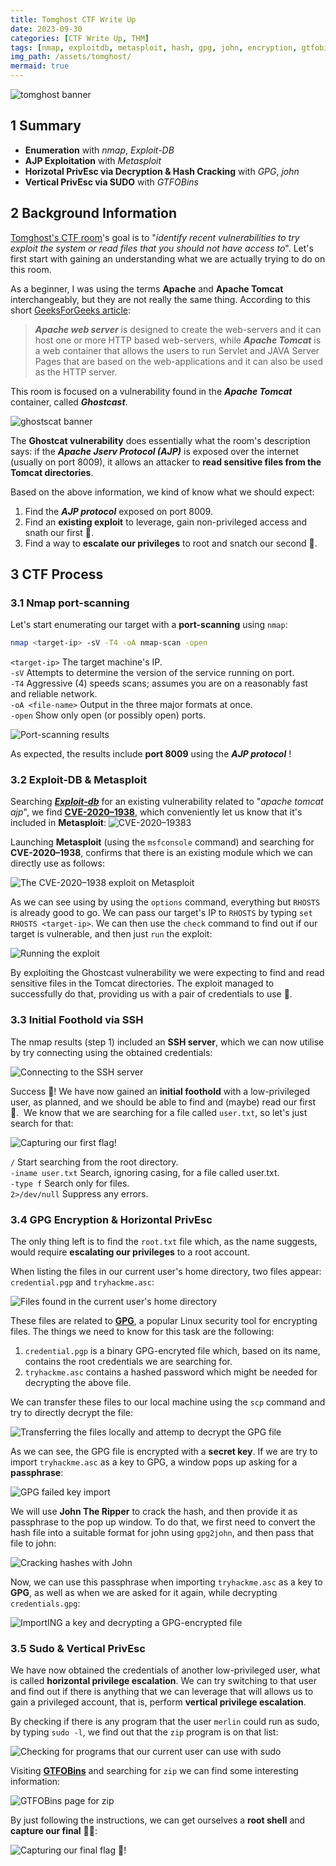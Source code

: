 ```yaml
---
title: Tomghost CTF Write Up
date: 2023-09-30
categories: [CTF Write Up, THM]
tags: [nmap, exploitdb, metasploit, hash, gpg, john, encryption, gtfobins, sudo, ajp]
img_path: /assets/tomghost/
mermaid: true
---
```


![tomghost banner](tomghost_banner.png)

## 1 Summary

<!-- Replace text-summary with graph* -->

- **Enumeration** with _nmap_, _Exploit-DB_
- **AJP Exploitation** with _Metasploit_
- **Horizotal PrivEsc via Decryption & Hash Cracking** with _GPG_, _john_
- **Vertical PrivEsc via SUDO** with _GTFOBins_

## 2 Background Information

[Tomghost's CTF room](https://tryhackme.com/room/tomghost)'s goal is to "_identify recent vulnerabilities to try exploit the system or read files that you should not have access to_". Let's first start with gaining an understanding what we are actually trying to do on this room.

As a beginner, I was using the terms **Apache** and **Apache Tomcat** interchangeably, but they are not really the same thing. According to this short [GeeksForGeeks article](https://www.geeksforgeeks.org/difference-between-apache-tomcat-server-and-apache-web-server/):

>_**Apache web server**_ is designed to create the web-servers and it can host one or more HTTP based web-servers, while _**Apache Tomcat**_ is a web container that allows the users to run Servlet and JAVA Server Pages that are based on the web-applications and it can also be used as the HTTP server. 

This room is focused on a vulnerability found in the _**Apache Tomcat**_ container, called **_Ghostcast_**.

![ghostscat banner](ghostcat_banner.png)

The **Ghostcat vulnerability** does essentially what the room's description says: if the _**Apache Jserv Protocol (AJP)**_ is exposed over the internet (usually on port 8009), it allows an attacker to **read sensitive files from the Tomcat directories**.

Based on the above information, we kind of know what we should expect:
1. Find the _**AJP protocol**_ exposed on port 8009.
2. Find an **existing exploit** to leverage, gain non-privileged access and snath our first 🚩.
3. Find a way to **escalate our privileges** to root and snatch our second 🚩.

## 3 CTF Process

### 3.1 Nmap port-scanning

Let's start enumerating our target with a **port-scanning** using `nmap`:
```bash
nmap <target-ip> -sV -T4 -oA nmap-scan -open
```
`<target-ip>` The target machine's IP.  
`-sV` Attempts to determine the version of the service running on port.  
`-T4` Aggressive (4) speeds scans; assumes you are on a reasonably fast and reliable network.  
`-oA <file-name>` Output in the three major formats at once.  
`-open` Show only open (or possibly open) ports.  

![Port-scanning results](nmap-scan.png)

As expected, the results include **port 8009** using the **_AJP protocol_** !

### 3.2 Exploit-DB & Metasploit

Searching [**_Exploit-db_**](https://www.exploit-db.com/) for an existing vulnerability related to "_apache tomcat ajp_", we find [**CVE-2020–1938**](https://www.exploit-db.com/exploits/49039), which conveniently let us know that it's included in **Metasploit**:
![CVE-2020–19383](exploit-db.png)

Launching **Metasploit** (using the  `msfconsole` command) and searching for **CVE-2020–1938**, confirms that there is an existing module which we can directly use as follows:

![The CVE-2020–1938 exploit on Metasploit](msf_exploit1.png)

As we can see using by using the `options` command, everything but `RHOSTS` is already good to go. We can pass our target's IP to `RHOSTS` by typing `set RHOSTS <target-ip>`. We can then use the `check` command to find out if our target is vulnerable, and then just `run` the exploit:

![Running the exploit](msf_exploit2_hidden.jpg)

By exploiting the Ghostcast vulnerability we were expecting to find and read sensitive files in the Tomcat directories. The exploit managed to successfully do that, providing us with a pair of credentials to use 👏.

### 3.3 Initial Foothold via SSH 

The nmap results (step 1) included an **SSH server**, which we can now utilise by try connecting using the obtained credentials:

![Connecting to the SSH server](ssh.png)

Success 🎉! We have now gained an **initial foothold** with a low-privileged user, as planned, and we should be able to find and (maybe) read our first 🚩. 
We know that we are searching for a file called `user.txt`, so let's just search for that:

![Capturing our first flag!](first_flag.jpg)

`/` Start searching from the root directory.  
`-iname user.txt` Search, ignoring casing, for a file called user.txt.  
`-type f` Search only for files.  
`2>/dev/null` Suppress any errors.  

### 3.4 GPG Encryption & Horizontal PrivEsc

The only thing left is to find the `root.txt` file which, as the name suggests, would require **escalating our privileges** to a root account.

When listing the files in our current user's home directory, two files appear: `credential.pgp` and `tryhackme.asc`:

![Files found in the current user's home directory](ssh_files.png)

These files are related to [**GPG**](https://www.redhat.com/sysadmin/encryption-decryption-gpg), a popular Linux security tool for encrypting files. The things we need to know for this task are the following:
1. `credential.pgp` is a binary GPG-encryted file which, based on its name, contains the root credentials we are searching for.  
2. `tryhackme.asc` contains a hashed password which might be needed for decrypting the above file.

We can transfer these files to our local machine using the `scp` command and try to directly decrypt the file:

![Transferring the files locally and attemp to decrypt the GPG file](scp%2Bdecrypt.png)

As we can see, the GPG file is encrypted with a **secret key**. If we are try to import `tryhackme.asc` as a key to GPG, a window pops up asking for a **passphrase**:

![GPG failed key import](gpg_failed_import.png)

We will use **John The Ripper** to crack the hash, and then provide it as passphrase to the pop up window. To do that, we first need to convert the hash file into a suitable format for john using `gpg2john`, and then pass that file to john:

![Cracking hashes with John](john_hash_hidden.jpg)

Now, we can use this passphrase when importing `tryhackme.asc` as a key to **GPG**, as well as when we are asked for it again, while decrypting `credentials.gpg`:

![ImportING a key and decrypting a GPG-encrypted file](gpg_decryption_hidden.jpg)

### 3.5 Sudo & Vertical PrivEsc
We have now obtained the credentials of another low-privileged user, what is called **horizontal privilege escalation**. We can try switching to that user and find out if there is anything that we can leverage that will allows us to gain a privileged account, that is, perform **vertical privilege escalation**.

By checking if there is any program that the user `merlin` could run as sudo, by typing `sudo -l`, we find out that the `zip` program is on that list:

![Checking for programs that our current user can use with sudo](suid_zip.png)

Visiting [**GTFOBins**](https://gtfobins.github.io/) and searching for `zip` we can find some interesting information:

![GTFOBins page for zip](gtfobins_zip.png)

By just following the instructions, we can get ourselves a **root shell** and **capture our final** 🚩🥂:

![Capturing our final flag 🥂!](final_flag.jpg)
